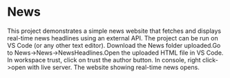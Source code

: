 # News
This project demonstrates a simple news website that fetches and displays real-time news headlines using an external API.
The project can be run on VS Code (or any other text editor). Download the News folder uploaded.Go to News->News->NewsHeadlines.Open the uploaded HTML file in VS Code. In workspace trust, click on trust the author button.
In console, right click->open with live server.
The website showing real-time news opens.

